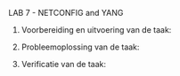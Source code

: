 LAB 7 - NETCONFIG and YANG

01. Voorbereiding en uitvoering van de taak:

02. Probleemoplossing van de taak:

03. Verificatie van de taak:
